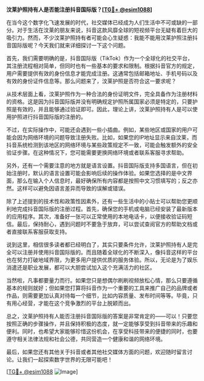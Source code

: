 **汶莱护照持有人是否能注册抖音国际版？[[TG💪+ @esim1088](https://t.me/s/esim1088)]**

在当今这个数字化飞速发展的时代，社交媒体已经成为人们生活中不可或缺的一部分。对于生活在汶莱的朋友来说，抖音这款风靡全球的短视频平台无疑有着巨大的吸引力。然而，不少汶莱护照持有者可能会心生疑惑：我能不能用汶莱护照注册抖音国际版呢？今天我们就来详细探讨一下这个问题。

首先，我们需要明确的是，抖音国际版（TikTok）作为一个全球化的社交平台，其注册流程相对简单，但同时也有一些基本的要求和限制。根据抖音官方的规定，用户需要提供有效的身份信息才能完成注册。这通常包括邮箱地址、手机号码以及有效的身份证件信息等。那么问题来了，汶莱护照是否符合这一要求呢？

从技术层面上看，汶莱护照作为一种合法的身份证明文件，完全具备作为注册材料的资格。这是因为抖音国际版并没有明确规定护照所属国家必须是特定的，只要护照是有效的，并且能够通过验证即可。因此，理论上讲，汶莱护照持有人是可以使用护照进行抖音国际版的注册的。

不过，在实际操作中，可能还会遇到一些小插曲。例如，某些地区或国家的用户可能会因为网络环境的问题导致注册失败。比如，如果您的IP地址显示来自汶莱，而抖音系统检测到该地区的网络环境与某些政策规定不一致，可能会触发额外的安全验证步骤。在这种情况下，您可能需要更换网络环境或者联系客服寻求帮助。

另外，还有一个需要注意的地方就是语言设置。抖音国际版支持多国语言，但在初始注册时，默认的语言设置可能会影响后续的操作体验。如果您选择的是中文界面，那么在输入个人信息时，最好确保所有内容都是按照中文习惯填写的；反之亦然。这样可以避免因语言差异而导致的误解或错误。

除了上述提到的技术性和政策性因素外，还有一些生活中的小贴士可以帮助您更顺利地完成抖音国际版的注册过程。首先，确保您的手机或电脑已经安装了最新版本的应用程序。其次，准备好一张可以正常使用的本地电话卡，以便接收验证码短信。最后，保持耐心，遇到问题时不要急于放弃，可以尝试查阅官方的帮助文档或者直接联系客服获取支持。

说到这里，相信很多读者都已经明白了，其实只要条件允许，汶莱护照持有人是完全可以注册并使用抖音国际版的。而且随着全球化的不断深入，像抖音这样的平台也在努力打破地域界限，为更多用户提供优质的服务体验。所以，无论是为了娱乐消遣还是职业发展，都可以大胆尝试加入这个充满活力的社区。

当然啦，凡事都要量力而行。如果您只是想偶尔刷刷视频放松心情，那么只要遵循基本的规则就好；但如果您打算将抖音作为一个重要的工具来推广自己的品牌或者作品，则需要更加认真对待每一个细节，比如内容质量、发布时间等等。毕竟，只有用心经营，才能在这个竞争激烈的平台上脱颖而出。

总之，汶莱护照持有人能否注册抖音国际版的答案是非常肯定的——可以！只要您按照正确的步骤操作，并且保持积极的态度，就一定能够享受到抖音带来的乐趣和便利。同时，也希望大家能够珍惜这份机会，在享受科技带来的便捷的同时，也要遵守相关法律法规和社会公德，共同营造一个健康和谐的网络环境。

最后，如果您还有其他关于抖音或者其他社交媒体方面的问题，欢迎随时留言讨论。让我们一起探索数字世界的无限可能吧！

[[TG💪+ @esim1088](https://t.me/s/esim1088) ![Image](https://i.postimg.cc/4NQfJmqS/Snipaste-2025-05-13-00-14-12.png)]